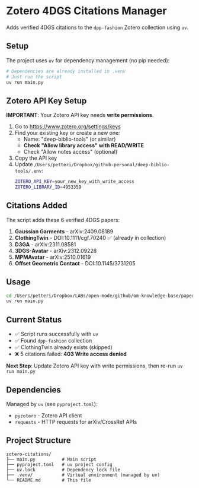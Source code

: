 # Zotero 4DGS Citations Manager

Adds verified 4DGS citations to the `dpp-fashion` Zotero collection using `uv`.

## Setup

The project uses `uv` for dependency management (no pip needed):

```bash
# Dependencies are already installed in .venv
# Just run the script
uv run main.py
```

## Zotero API Key Setup

**IMPORTANT**: Your Zotero API key needs **write permissions**.

1. Go to https://www.zotero.org/settings/keys
2. Find your existing key or create a new one:
   - Name: "deep-biblio-tools" (or similar)
   - **Check "Allow library access" with READ/WRITE**
   - Check "Allow notes access" (optional)
3. Copy the API key
4. Update `/Users/petteri/Dropbox/github-personal/deep-biblio-tools/.env`:
   ```bash
   ZOTERO_API_KEY=your_new_key_with_write_access
   ZOTERO_LIBRARY_ID=4953359
   ```

## Citations Added

The script adds these 6 verified 4DGS papers:

1. **Gaussian Garments** - arXiv:2409.08189
2. **ClothingTwin** - DOI:10.1111/cgf.70240 ✅ (already in collection)
3. **D3GA** - arXiv:2311.08581
4. **3DGS-Avatar** - arXiv:2312.09228
5. **MPMAvatar** - arXiv:2510.01619
6. **Offset Geometric Contact** - DOI:10.1145/3731205

## Usage

```bash
cd /Users/petteri/Dropbox/LABs/open-mode/github/om-knowledge-base/paper-manuscripts/fashion_3D_CAD/scripts/zotero-citations
uv run main.py
```

## Current Status

- ✅ Script runs successfully with `uv`
- ✅ Found `dpp-fashion` collection
- ✅ ClothingTwin already exists (skipped)
- ❌ 5 citations failed: **403 Write access denied**

**Next Step**: Update Zotero API key with write permissions, then re-run `uv run main.py`

## Dependencies

Managed by `uv` (see `pyproject.toml`):
- `pyzotero` - Zotero API client
- `requests` - HTTP requests for arXiv/CrossRef APIs

## Project Structure

```
zotero-citations/
├── main.py          # Main script
├── pyproject.toml   # uv project config
├── uv.lock          # Dependency lock file
├── .venv/           # Virtual environment (managed by uv)
└── README.md        # This file
```
